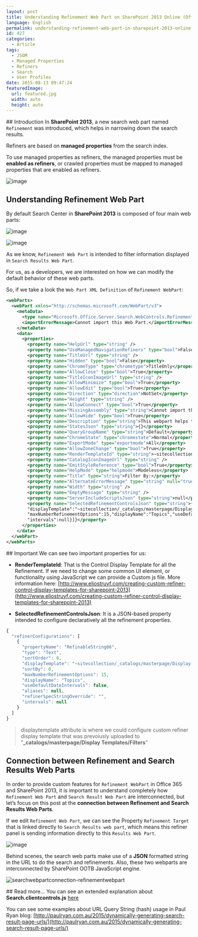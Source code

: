 ```yaml
---
layout: post
title: Understanding Refinement Web Part on SharePoint 2013 Online (Office 365)
language: English
permalink: understanding-refinement-web-part-in-sharepoint-2013-online-office-365
id: 427
categories:
  - Article
tags:
  - JSOM
  - Managed Properties
  - Refiners
  - Search
  - User Profiles
date: 2015-08-13 09:47:24
featuredImage: 
  url: featured.jpg
  width: auto
  height: auto
---
```


## Introduction
In **SharePoint 2013**, a new search web part named `Refinement` was introduced, which helps in narrowing down the search results.

Refiners are based on **managed properties** from the search index.

To use managed properties as refiners, the managed properties must be **enabled as refiners**, or crawled properties must be mapped to managed properties that are enabled as refiners.

![image](./image4.png)


## Understanding Refinement Web Part
By default Search Center in **SharePoint 2013** is composed of four main web parts:

![image](./image.png)

![image](./image1.png)

As we know, `Refinement Web Part` is intended to filter information displayed in `Search Results Web Part`.

For us, as a developers, we are interested on how we can modify the default behavior of these web parts.

So, if we take a look the `Web Part XML Definition` of `Refinement WebPart`:
```xml
<webParts>
  <webPart xmlns="http://schemas.microsoft.com/WebPart/v3">
    <metaData>
      <type name="Microsoft.Office.Server.Search.WebControls.RefinementScriptWebPart, Microsoft.Office.Server.Search, Version=16.0.0.0, Culture=neutral, PublicKeyToken=71e9bce111e9429c" />
      <importErrorMessage>Cannot import this Web Part.</importErrorMessage>
    </metaData>
    <data>
      <properties>
        <property name="HelpUrl" type="string" />
        <property name="UseManagedNavigationRefiners" type="bool">False</property>
        <property name="TitleUrl" type="string" />
        <property name="Hidden" type="bool">False</property>
        <property name="ChromeType" type="chrometype">TitleOnly</property>
        <property name="AllowClose" type="bool">True</property>
        <property name="TitleIconImageUrl" type="string" />
        <property name="AllowMinimize" type="bool">True</property>
        <property name="AllowEdit" type="bool">True</property>
        <property name="Direction" type="direction">NotSet</property>
        <property name="Height" type="string" />
        <property name="AllowConnect" type="bool">True</property>
        <property name="MissingAssembly" type="string">Cannot import this Web Part.</property>
        <property name="AllowHide" type="bool">True</property>
        <property name="Description" type="string">This webpart helps the users to refine search results</property>
        <property name="StatesJson" type="string">{}</property>
        <property name="QueryGroupName" type="string">Default</property>
        <property name="ChromeState" type="chromestate">Normal</property>
        <property name="ExportMode" type="exportmode">All</property>
        <property name="AllowZoneChange" type="bool">True</property>
        <property name="RenderTemplateId" type="string">~sitecollection/_catalogs/masterpage/Display Templates/Filters/Control_Refinement.js</property>
        <property name="CatalogIconImageUrl" type="string" />
        <property name="EmitStyleReference" type="bool">True</property>
        <property name="HelpMode" type="helpmode">Modeless</property>
        <property name="Title" type="string">Filter By:</property>
        <property name="AlternateErrorMessage" type="string" null="true" />
        <property name="Width" type="string" />
        <property name="EmptyMessage" type="string" />
        <property name="ServerIncludeScriptsJson" type="string">null</property>
        <property name="SelectedRefinementControlsJson" type="string">{"refinerConfigurations":[{"propertyName":"RefinableString06","type":"Text","sortOrder":0,
        "displayTemplate":"~sitecollection/_catalogs/masterpage/Display Templates/Filters/Custom_Filter_MultiValue.js","sortBy":0,
        "maxNumberRefinementOptions":15,"displayName":"Topics","useDefaultDateIntervals":false,"aliases":null,"refinerSpecStringOverride":"",
        "intervals":null}]}</property>
      </properties>
    </data>
  </webPart>
</webParts>
```

## Important
We can see two important properties for us:

- **RenderTemplateId**: That is the Control Display Template for all the Refinement. If we need to change some common UI element, or functionality using JavaScript we can provide a Custom js file. More information here: [http://www.eliostruyf.com/creating-custom-refiner-control-display-templates-for-sharepoint-2013](http://www.eliostruyf.com/creating-custom-refiner-control-display-templates-for-sharepoint-2013)

- **SelectedRefinementControlsJson**: It is a JSON-based property intended to configure declaratively all the refinement properties.
```js
{
  "refinerConfigurations": [
    {
      "propertyName": "RefinableString06",
      "type": "Text",
      "sortOrder": 0,
      "displayTemplate": "~sitecollection/_catalogs/masterpage/Display Templates/Filters/Custom_Filter_MultiValue.js",
      "sortBy": 0,
      "maxNumberRefinementOptions": 15,
      "displayName": "Topics",
      "useDefaultDateIntervals": false,
      "aliases": null,
      "refinerSpecStringOverride": "",
      "intervals": null
    }
  ]
}
```
> displaytemplate attribute is where we could configure custom refiner display template that was prevoiusly uploaded to “**_catalogs/masterpage/Display Templates/Filters**”


## Connection between Refinement and Search Results Web Parts
In order to provide custom features for `Refinement WebPart` in Office 365 and SharePoint 2013, it is important to understand completely how `Refinement Web Part` and `Search Result Web Part` are interconnected, but let’s focus on this post at the **connection between Refinement and Search Results Web Parts**.

If we edit `Refinement Web Part`, we can see the Property `Refinement Target` that is linked directly to `Search Results web part`, which means this refiner panel is sending information directly to this `Results Web Part`.

![image](.image2.png)

Behind scenes, the search web parts make use of a **JSON** formatted string in the URL to do the search and refinements. Also, these two webparts are interconnected by SharePoint OOTB JavaScript engine.

![searchwebpartconnection-refinementwebpart](./searchwebpartconnection-refinementwebpart.jpg)


## Read more...
You can see an extended explanation about **Search.clientcontrols.js** [here](./2015/07/01/sharepoint-2013-javascript-search-files-classes-reference-refinement-web-part-classes-in-detail)

You can see some examples about URL Query String (hash) usage in Paul Ryan blog: [http://paulryan.com.au/2015/dynamically-generating-search-result-page-urls/](http://paulryan.com.au/2015/dynamically-generating-search-result-page-urls/)
